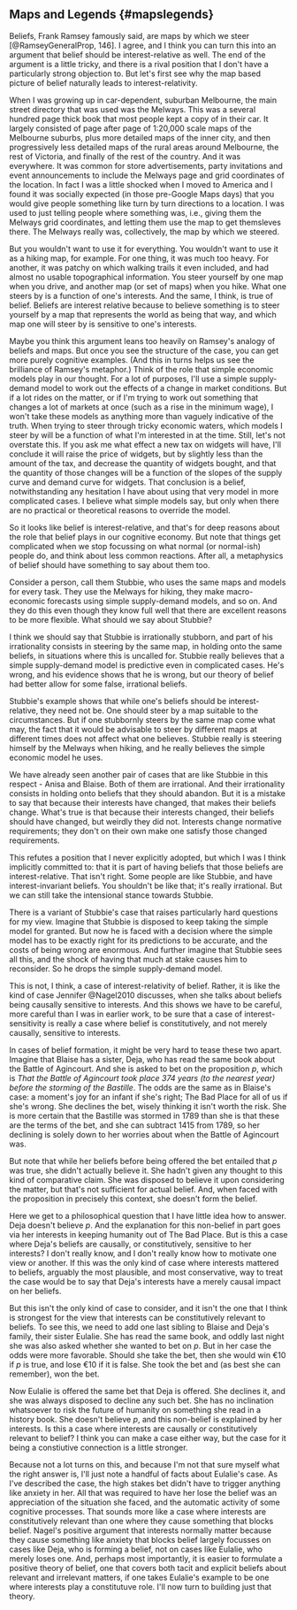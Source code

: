 ## Maps and Legends {#mapslegends}

Beliefs, Frank Ramsey famously said, are maps by which we steer [@RamseyGeneralProp, 146]. I agree, and I think you can turn this into an argument that belief should be interest-relative as well. The end of the argument is a little tricky, and there is a rival position that I don't have a particularly strong objection to. But let's first see why the map based picture of belief naturally leads to interest-relativity.

When I was growing up in car-dependent, suburban Melbourne, the main street directory that was used was the Melways. This was a several hundred page thick book that most people kept a copy of in their car. It largely consisted of page after page of 1:20,000 scale maps of the Melbourne suburbs, plus more detailed maps of the inner city, and then progressively less detailed maps of the rural areas around Melbourne, the rest of Victoria, and finally of the rest of the country. And it was everywhere. It was common for store advertisements, party invitations and event announcements to include the Melways page and grid coordinates of the location. In fact I was a little shocked when I moved to America and I found it was socially expected (in those pre-Google Maps days)  that you would give people something like turn by turn directions to a location. I was used to just telling people where something was, i.e., giving them the  Melways grid coordinates, and letting them use the map to get themsleves there. The Melways really was, collectively, the map by which we steered.

But you wouldn't want to use it for everything. You wouldn't want to use it as a hiking map, for example. For one thing, it was much too heavy. For another, it was patchy on which walking trails it even included, and had almost no usable topographical information. You steer yourself by one map when you drive, and another map (or set of maps) when you hike. What one steers by is a function of one's interests. And the same, I think, is true of belief. Beliefs are interest relative because to believe something is to steer yourself by a map that represents the world as being that way, and which map one will steer by is sensitive to one's interests.

Maybe you think this argument leans too heavily on Ramsey's analogy of beliefs and maps. But once you see the structure of the case, you can get more purely cognitive examples. (And this in turns helps us see the brilliance of Ramsey's metaphor.) Think of the role that simple economic models play in our thought. For a lot of purposes, I'll use a simple supply-demand model to work out the effects of a change in market conditions. But if a lot rides on the matter, or if I'm trying to work out something that changes a lot of markets at once (such as a rise in the minimum wage), I won't take these models as anything more than vaguely indicative of the truth. When trying to steer through tricky economic waters, which models I steer by will be a function of what I'm interested in at the time. Still, let's not overstate this. If you ask me what effect a new tax on widgets will have, I'll conclude it will raise the price of widgets, but by slightly less than the amount of the tax, and decrease the quantity of widgets bought, and that the quantity of those changes will be a function of the slopes of the supply curve and demand curve for widgets. That conclusion is a belief, notwithstanding any hesitation I have about using that very model in more complicated cases. I believe what simple models say, but only when there are no practical or theoretical reasons to override the model.

So it looks like belief is interest-relative, and that's for deep reasons about the role that belief plays in our cognitive economy. But note that things get complicated when we stop focussing on what normal (or normal-ish) people do, and think about less common reactions. After all, a metaphysics of belief should have something to say about them too.

Consider a person, call them Stubbie, who uses the same maps and models for every task. They use the Melways for hiking, they make macro-economic forecasts using simple supply-demand models, and so on. And they do this even though they know full well that there are excellent reasons to be more flexible. What should we say about Stubbie?

I think we should say that Stubbie is irrationally stubborn, and part of his irrationality consists in steering by the same map, in holding onto the same beliefs, in situations where this is uncalled for. Stubbie really believes that a simple supply-demand model is predictive even in complicated cases. He's wrong, and his evidence shows that he is wrong, but our theory of belief had better allow for some false, irrational beliefs.

Stubbie's example shows that while one's beliefs should be interest-relative, they need not be. One should steer by a map suitable to the circumstances. But if one stubbornly steers by the same map come what may, the fact that it would be advisable to steer by different maps at different times does not affect what one believes. Stubbie really is steering himself by the Melways when hiking, and he really believes the simple economic model he uses. 

We have already seen another pair of cases that are like Stubbie in this respect - Anisa and Blaise. Both of them are irrational. And their irrationality consists in holding onto beliefs that they should abandon. But it is a mistake to say that because their interests have changed, that makes their beliefs change. What's true is that because their interests changed, their beliefs should have changed, but weirdly they did not. Interests change normative requirements; they don't on their own make one satisfy those changed requirements.

This refutes a position that I never explicitly adopted, but which I was I think implicitly committed to: that it is part of having beliefs that those beliefs are interest-relative. That isn't right. Some people are like Stubbie, and have interest-invariant beliefs. You shouldn't be like that; it's really irrational. But we can still take the intensional stance towards Stubbie.

There is a variant of Stubbie's case that raises particularly hard questions for my view. Imagine that Stubbie is disposed to keep taking the simple model for granted. But now he is faced with a decision where the simple model has to be exactly right for its predictions to be accurate, and the costs of being wrong are enormous. And further imagine that Stubbie sees all this, and the shock of having that much at stake causes him to reconsider. So he drops the simple supply-demand model.

This is not, I think, a case of interest-relativity of belief. Rather, it is like the kind of case Jennifer @Nagel2010 discusses, when she talks about beliefs being causally sensitive to interests. And this shows we have to be careful, more careful than I was in earlier work, to be sure that a case of interest-sensitivity is really a case where belief is constitutively, and not merely causally, sensitive to interests.

In cases of belief formation, it might be very hard to tease these two apart. Imagine that Blaise has a sister, Deja, who has read the same book about the Battle of Agincourt. And she is asked to bet on the proposition $p$, which is _That the Battle of Agincourt took place 374 years (to the nearest year) before the storming of the Bastille_. The odds are the same as in Blaise's case: a moment's joy for an infant if she's right; The Bad Place for all of us if she's wrong. She declines the bet, wisely thinking it isn't worth the risk. She is more certain that the Bastille was stormed in 1789 than she is that these are the terms of the bet, and she can subtract 1415 from 1789, so her declining is solely down to her worries about when the Battle of Agincourt was.

But note that while her beliefs before being offered the bet entailed that $p$ was true, she didn't actually believe it. She hadn't given any thought to this kind of comparative claim. She was disposed to believe it upon considering the matter, but that's not sufficient for actual belief. And, when faced with the proposition in precisely this context, she doesn't form the belief.

Here we get to a philosophical question that I have little idea how to answer. Deja doesn't believe $p$. And the explanation for this non-belief in part goes via her interests in keeping humanity out of The Bad Place. But is this a case where Deja's beliefs are causally, or constitutively, sensitive to her interests? I don't really know, and I don't really know how to motivate one view or another. If this was the only kind of case where interests mattered to beliefs, arguably the most plausible, and most conservative, way to treat the case would be to say that Deja's interests have a merely causal impact on her beliefs.

But this isn't the only kind of case to consider, and it isn't the one that I think is strongest for the view that interests can be constitutively relevant to beliefs. To see this, we need to add one last sibling to Blaise and Deja's family, their sister Eulalie. She has read the same book, and oddly last night she was also asked whether she wanted to bet on $p$. But in her case the odds were more favorable. Should she take the bet, then she would win €10 if $p$ is true, and lose €10 if it is false. She took the bet and (as best she can remember), won the bet.

Now Eulalie is offered the same bet that Deja is offered. She declines it, and she was always disposed to decline any such bet. She has no inclination whatsoever to risk the future of humanity on something she read in a history book. She doesn't believe $p$, and this non-belief is explained by her interests. Is this a case where interests are causally or constitutively relevant to belief? I think you can make a case either way, but the case for it being a constiutive connection is a little stronger.

Because not a lot turns on this, and because I'm not that sure myself what the right answer is, I'll just note a handful of facts about Eulalie's case. As I've described the case, the high stakes bet didn't have to trigger anything like anxiety in her. All that was required to have her lose the belief was an appreciation of the situation she faced, and the automatic activity of some cognitive processes. That sounds more like a case where interests are constitutively relevant than one where they cause something that blocks belief. Nagel's positive argument that interests normally matter because they cause something like anxiety that blocks belief largely focusses on cases like Deja, who is forming a belief, not on cases like Eulalie, who merely loses one. And, perhaps most importantly, it is easier to formulate a positive theory of belief, one that covers both tacit and explicit beliefs about relevant and irrelevant matters, if one takes Eulalie's example to be one where interests play a constitutuve role. I'll now turn to building just that theory.
